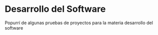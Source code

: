 Desarrollo del Software
======================


Popurrí de algunas pruebas de proyectos para la materia desarrollo del software
